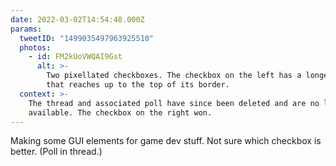 ```yaml
---
date: 2022-03-02T14:54:48.000Z
params:
  tweetID: "1499035497963925510"
  photos:
    - id: FM2kUoVWQAI9Gst
      alt: >-
        Two pixellated checkboxes. The checkbox on the left has a longer tail
        that reaches up to the top of its border.
  context: >-
    The thread and associated poll have since been deleted and are no longer
    available. The checkbox on the right won.
---
```


Making some GUI elements for game dev stuff. Not sure which checkbox is better.
(Poll in thread.)
